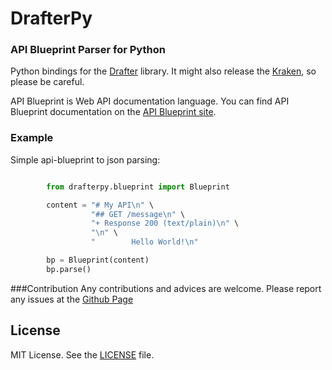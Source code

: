# DrafterPy
### API Blueprint Parser for Python
Python bindings for the [Drafter](https://github.com/apiaryio/drafter) library. It might also release the [Kraken](https://en.wikipedia.org/wiki/Kraken), so please be careful.

API Blueprint is Web API documentation language. You can find API Blueprint documentation on the [API Blueprint site](http://apiblueprint.org).

### Example

Simple api-blueprint to json parsing:

```python

        from drafterpy.blueprint import Blueprint

        content = "# My API\n" \
                  "## GET /message\n" \
                  "+ Response 200 (text/plain)\n" \
                  "\n" \
                  "        Hello World!\n"

        bp = Blueprint(content)
        bp.parse()
```

###Contribution
Any contributions and advices are welcome. Please report any issues at
the [Github Page](https://github.com/menecio/drafterpy)

## License
MIT License. See the [LICENSE](https://github.com/menecio/drafterpy/blob/master/LICENSE) file.
